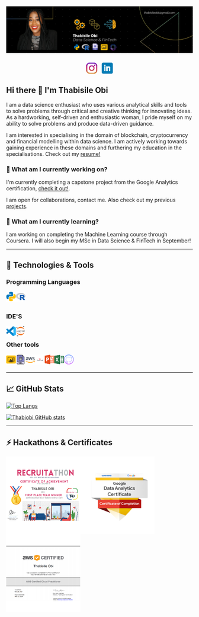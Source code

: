# [![thabi header](https://raw.githubusercontent.com/Thabiobi/Thabiobi/main/icons/thabi_banner.png)](https://thabiobi.github.io/)

</p>

<p align='center'>
<a href="https://www.instagram.com/ijayobi/"><img height="30" src="https://raw.githubusercontent.com/Thabiobi/Thabiobi/main/icons/instagram.png"></a>&nbsp;&nbsp;
<a href="https://www.linkedin.com/in/thabisile-obi/"><img height="30" src="https://raw.githubusercontent.com/Thabiobi/Thabiobi/main/icons/linkedin.png"></a>
</p>


## Hi there 👋 I'm Thabisile Obi

I am a data science enthusiast who uses various analytical skills and tools to solve problems through critical and creative thinking for innovating ideas. As a hardworking, self-driven and enthusiastic woman, I pride myself on my ability to solve problems and produce data-driven guidance.

I am interested in specialising in the domain of blockchain, cryptocurrency and financial modelling within data science. I am actively working towards gaining experience in these domains and furthering my education in the specialisations. Check out my [resume!][resume]

### 🔭 What am I currently working on?

I'm currently completing a capstone project from the Google Analytics certification, [check it out!](https://github.com/Thabiobi/Google_analytics_capstone). 

I am open for collaborations, contact me. Also check out my previous [projects](https://github.com/Thabiobi/Explore_Data_Science_Academy_Projects).

### 🌱 What am I currently learning?

I am working on completing the Machine Learning course through Coursera. I will also begin my MSc in Data Science & FinTech in September!


---

## 🔧 Technologies & Tools

### Programming Languages
<img align="left" alt="Python" width="26px" src="https://github.com/Thabiobi/Thabiobi/blob/main/icons/python.svg" />
<img align="left" alt="R" width="26px" src="https://github.com/Thabiobi/Thabiobi/blob/main/icons/R.svg" />

<br />
<br />

### IDE'S
<img align="left" alt="Visual Studio Code" width="26px" src="https://github.com/Thabiobi/Thabiobi/blob/main/icons/vsc.svg" />
<img align="left" alt="Jupyter Notebooks" width="26px" src="https://github.com/Thabiobi/Thabiobi/blob/main/icons/jupyter.svg" />

<br />

### Other tools
<img align="left" alt="Power bi" width="26px" src="https://github.com/Thabiobi/Thabiobi/blob/main/icons/power%20bi.svg" />
<img align="left" alt="SQL" width="26px" src="https://github.com/Thabiobi/Thabiobi/blob/main/icons/SQL.svg" />
<img align="left" alt="AWS" width="26px" src="https://github.com/Thabiobi/Thabiobi/blob/main/icons/aws.svg" />
<img align="left" alt="Strealit" width="26px" src="https://github.com/Thabiobi/Thabiobi/blob/main/icons/streamlit.svg" />
<img align="left" alt="Powerpoint" width="26px" src="https://github.com/Thabiobi/Thabiobi/blob/main/icons/powerpoint.svg" />
<img align="left" alt="Excel" width="26px" src="https://github.com/Thabiobi/Thabiobi/blob/main/icons/excel.svg" />
<img align="left" alt="Excel" width="26px" src="https://github.com/Thabiobi/Thabiobi/blob/main/icons/github.svg" />

<br /><br/>

---

## &#x1f4c8; GitHub Stats
[![Top Langs](https://github-readme-stats.vercel.app/api/top-langs/?username=thabiobi&layout=compact&theme=omni)](https://github.com/thabiobi/github-readme-stats)

[![Thabiobi GitHub stats](https://github-readme-stats.vercel.app/api?username=thabiobi&show_icons=true&count_private=true&theme=omni)](https://github.com/thabiobi/github-readme-stats)

---

## ⚡ Hackathons & Certificates 
[<img align="left" alt="Recruitathon" width="200px" src="https://github.com/Thabiobi/Thabiobi/blob/main/icons/recruitathon.svg" />][website]

[<img align="left" alt="Google analytics" width="200px" src="https://github.com/Thabiobi/Thabiobi/blob/main/icons/analytics.svg" />][google_badge]

[<img align="left" alt="aws" width="200px" src="https://github.com/Thabiobi/Thabiobi/blob/main/icons/aws%20_certi.svg" />][aws_badge]

</details>

[website]: https://thabiobi.github.io/
[aws_badge]: https://www.credly.com/badges/5176f597-e171-4d10-8220-7c8713a664d8?source=linked_in_profile/
[google_badge]: https://www.credly.com/badges/1c91c29b-caf9-4031-926a-695d11968279?source=linked_in_profile 
[resume]: https://drive.google.com/file/d/1UYMr9X6VTseF8DDYEEiSmRE4P78p-PrZ/view?usp=sharing

<!--
**Thabiobi/Thabiobi** is a ✨ _special_ ✨ repository because its `README.md` (this file) appears on your GitHub profile.

Here are some ideas to get you started:

- 🔭 I’m currently working on ...
- 🌱 I’m currently learning ...
- 👯 I’m looking to collaborate on ...
- 🤔 I’m looking for help with ...
- 💬 Ask me about ...
- 📫 How to reach me: ...
- 😄 Pronouns: ...
- ⚡ Fun fact: ...
-->
